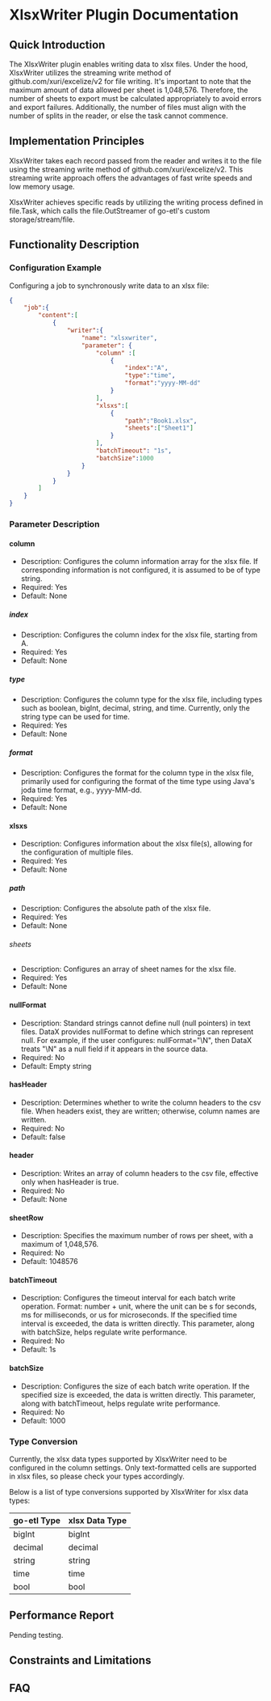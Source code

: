 # XlsxWriter Plugin Documentation

## Quick Introduction

The XlsxWriter plugin enables writing data to xlsx files. Under the hood, XlsxWriter utilizes the streaming write method of github.com/xuri/excelize/v2 for file writing. It's important to note that the maximum amount of data allowed per sheet is 1,048,576. Therefore, the number of sheets to export must be calculated appropriately to avoid errors and export failures. Additionally, the number of files must align with the number of splits in the reader, or else the task cannot commence.

## Implementation Principles

XlsxWriter takes each record passed from the reader and writes it to the file using the streaming write method of github.com/xuri/excelize/v2. This streaming write approach offers the advantages of fast write speeds and low memory usage.

XlsxWriter achieves specific reads by utilizing the writing process defined in file.Task, which calls the file.OutStreamer of go-etl's custom storage/stream/file.

## Functionality Description

### Configuration Example

Configuring a job to synchronously write data to an xlsx file:

```json
{
    "job":{
        "content":[
            {
                "writer":{
                    "name": "xlsxwriter",
                    "parameter": {
                        "column" :[
                            {
                                "index":"A",
                                "type":"time",
                                "format":"yyyy-MM-dd"
                            }
                        ],
                        "xlsxs":[
                            {
                                "path":"Book1.xlsx",
                                "sheets":["Sheet1"]
                            }
                        ],
                        "batchTimeout": "1s",
                        "batchSize":1000
                    }
                }
            }
        ]
    }
}
```

### Parameter Description

#### column

- Description: Configures the column information array for the xlsx file. If corresponding information is not configured, it is assumed to be of type string.
- Required: Yes
- Default: None

##### index

- Description: Configures the column index for the xlsx file, starting from A.
- Required: Yes
- Default: None

##### type

- Description: Configures the column type for the xlsx file, including types such as boolean, bigInt, decimal, string, and time. Currently, only the string type can be used for time.
- Required: Yes
- Default: None

##### format

- Description: Configures the format for the column type in the xlsx file, primarily used for configuring the format of the time type using Java's joda time format, e.g., yyyy-MM-dd.
- Required: Yes
- Default: None

#### xlsxs

- Description: Configures information about the xlsx file(s), allowing for the configuration of multiple files.
- Required: Yes
- Default: None

##### path

- Description: Configures the absolute path of the xlsx file.
- Required: Yes
- Default: None

###### sheets

- Description: Configures an array of sheet names for the xlsx file.
- Required: Yes
- Default: None

#### nullFormat

- Description: Standard strings cannot define null (null pointers) in text files. DataX provides nullFormat to define which strings can represent null. For example, if the user configures: nullFormat="\N", then DataX treats "\N" as a null field if it appears in the source data.
- Required: No
- Default: Empty string

#### hasHeader

- Description: Determines whether to write the column headers to the csv file. When headers exist, they are written; otherwise, column names are written.
- Required: No
- Default: false

#### header

- Description: Writes an array of column headers to the csv file, effective only when hasHeader is true.
- Required: No
- Default: None

#### sheetRow

- Description: Specifies the maximum number of rows per sheet, with a maximum of 1,048,576.
- Required: No
- Default: 1048576

#### batchTimeout

- Description: Configures the timeout interval for each batch write operation. Format: number + unit, where the unit can be s for seconds, ms for milliseconds, or us for microseconds. If the specified time interval is exceeded, the data is written directly. This parameter, along with batchSize, helps regulate write performance.
- Required: No
- Default: 1s

#### batchSize

- Description: Configures the size of each batch write operation. If the specified size is exceeded, the data is written directly. This parameter, along with batchTimeout, helps regulate write performance.
- Required: No
- Default: 1000

### Type Conversion

Currently, the xlsx data types supported by XlsxWriter need to be configured in the column settings. Only text-formatted cells are supported in xlsx files, so please check your types accordingly.

Below is a list of type conversions supported by XlsxWriter for xlsx data types:

| go-etl Type | xlsx Data Type |
| --- | --- |
| bigInt | bigInt |
| decimal | decimal |
| string | string |
| time | time |
| bool | bool |

## Performance Report

Pending testing.

## Constraints and Limitations


## FAQ
